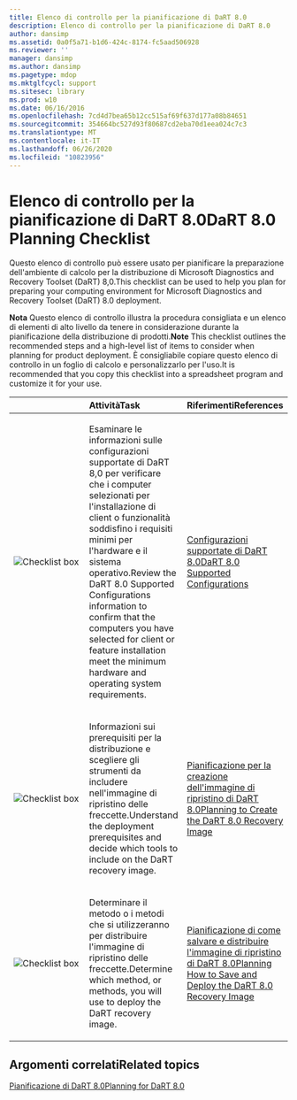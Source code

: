 ```yaml
---
title: Elenco di controllo per la pianificazione di DaRT 8.0
description: Elenco di controllo per la pianificazione di DaRT 8.0
author: dansimp
ms.assetid: 0a0f5a71-b1d6-424c-8174-fc5aad506928
ms.reviewer: ''
manager: dansimp
ms.author: dansimp
ms.pagetype: mdop
ms.mktglfcycl: support
ms.sitesec: library
ms.prod: w10
ms.date: 06/16/2016
ms.openlocfilehash: 7cd4d7bea65b12cc515af69f637d177a08b84651
ms.sourcegitcommit: 354664bc527d93f80687cd2eba70d1eea024c7c3
ms.translationtype: MT
ms.contentlocale: it-IT
ms.lasthandoff: 06/26/2020
ms.locfileid: "10823956"
---
```

# <span data-ttu-id="c1b79-103">Elenco di controllo per la pianificazione di DaRT 8.0</span><span class="sxs-lookup"><span data-stu-id="c1b79-103">DaRT 8.0 Planning Checklist</span></span>


<span data-ttu-id="c1b79-104">Questo elenco di controllo può essere usato per pianificare la preparazione dell'ambiente di calcolo per la distribuzione di Microsoft Diagnostics and Recovery Toolset (DaRT) 8,0.</span><span class="sxs-lookup"><span data-stu-id="c1b79-104">This checklist can be used to help you plan for preparing your computing environment for Microsoft Diagnostics and Recovery Toolset (DaRT) 8.0 deployment.</span></span>

<span data-ttu-id="c1b79-105">**Nota**  Questo elenco di controllo illustra la procedura consigliata e un elenco di elementi di alto livello da tenere in considerazione durante la pianificazione della distribuzione di prodotti.</span><span class="sxs-lookup"><span data-stu-id="c1b79-105">**Note** This checklist outlines the recommended steps and a high-level list of items to consider when planning for product deployment.</span></span> <span data-ttu-id="c1b79-106">È consigliabile copiare questo elenco di controllo in un foglio di calcolo e personalizzarlo per l'uso.</span><span class="sxs-lookup"><span data-stu-id="c1b79-106">It is recommended that you copy this checklist into a spreadsheet program and customize it for your use.</span></span>

 

<table>
<colgroup>
<col width="33%" />
<col width="33%" />
<col width="33%" />
</colgroup>
<thead>
<tr class="header">
<th align="left"></th>
<th align="left"><span data-ttu-id="c1b79-107">Attività</span><span class="sxs-lookup"><span data-stu-id="c1b79-107">Task</span></span></th>
<th align="left"><span data-ttu-id="c1b79-108">Riferimenti</span><span class="sxs-lookup"><span data-stu-id="c1b79-108">References</span></span></th>
</tr>
</thead>
<tbody>
<tr class="odd">
<td align="left"><img src="images/checklistbox.gif" alt="Checklist box" /></td>
<td align="left"><p><span data-ttu-id="c1b79-109">Esaminare le informazioni sulle configurazioni supportate di DaRT 8,0 per verificare che i computer selezionati per l'installazione di client o funzionalità soddisfino i requisiti minimi per l'hardware e il sistema operativo.</span><span class="sxs-lookup"><span data-stu-id="c1b79-109">Review the DaRT 8.0 Supported Configurations information to confirm that the computers you have selected for client or feature installation meet the minimum hardware and operating system requirements.</span></span></p></td>
<td align="left"><p><a href="dart-80-supported-configurations-dart-8.md" data-raw-source="[DaRT 8.0 Supported Configurations](dart-80-supported-configurations-dart-8.md)"><span data-ttu-id="c1b79-110">Configurazioni supportate di DaRT 8.0</span><span class="sxs-lookup"><span data-stu-id="c1b79-110">DaRT 8.0 Supported Configurations</span></span></a></p></td>
</tr>
<tr class="even">
<td align="left"><img src="images/checklistbox.gif" alt="Checklist box" /></td>
<td align="left"><p><span data-ttu-id="c1b79-111">Informazioni sui prerequisiti per la distribuzione e scegliere gli strumenti da includere nell'immagine di ripristino delle freccette.</span><span class="sxs-lookup"><span data-stu-id="c1b79-111">Understand the deployment prerequisites and decide which tools to include on the DaRT recovery image.</span></span></p></td>
<td align="left"><p><a href="planning-to-create-the-dart-80-recovery-image-dart-8.md" data-raw-source="[Planning to Create the DaRT 8.0 Recovery Image](planning-to-create-the-dart-80-recovery-image-dart-8.md)"><span data-ttu-id="c1b79-112">Pianificazione per la creazione dell'immagine di ripristino di DaRT 8.0</span><span class="sxs-lookup"><span data-stu-id="c1b79-112">Planning to Create the DaRT 8.0 Recovery Image</span></span></a></p></td>
</tr>
<tr class="odd">
<td align="left"><img src="images/checklistbox.gif" alt="Checklist box" /></td>
<td align="left"><p><span data-ttu-id="c1b79-113">Determinare il metodo o i metodi che si utilizzeranno per distribuire l'immagine di ripristino delle freccette.</span><span class="sxs-lookup"><span data-stu-id="c1b79-113">Determine which method, or methods, you will use to deploy the DaRT recovery image.</span></span></p></td>
<td align="left"><p><a href="planning-how-to-save-and-deploy-the-dart-80-recovery-image-dart-8.md" data-raw-source="[Planning How to Save and Deploy the DaRT 8.0 Recovery Image](planning-how-to-save-and-deploy-the-dart-80-recovery-image-dart-8.md)"><span data-ttu-id="c1b79-114">Pianificazione di come salvare e distribuire l'immagine di ripristino di DaRT 8.0</span><span class="sxs-lookup"><span data-stu-id="c1b79-114">Planning How to Save and Deploy the DaRT 8.0 Recovery Image</span></span></a></p></td>
</tr>
</tbody>
</table>

 

## <span data-ttu-id="c1b79-115">Argomenti correlati</span><span class="sxs-lookup"><span data-stu-id="c1b79-115">Related topics</span></span>


[<span data-ttu-id="c1b79-116">Pianificazione di DaRT 8.0</span><span class="sxs-lookup"><span data-stu-id="c1b79-116">Planning for DaRT 8.0</span></span>](planning-for-dart-80-dart-8.md)

 

 






